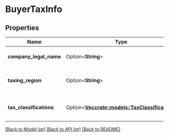 # BuyerTaxInfo

## Properties

Name | Type | Description | Notes
------------ | ------------- | ------------- | -------------
**company_legal_name** | Option<**String**> | The legal name of the company. | [optional]
**taxing_region** | Option<**String**> | The country or region imposing the tax. | [optional]
**tax_classifications** | Option<[**Vec<crate::models::TaxClassification>**](TaxClassification.md)> | A list of tax classifications that apply to the order. | [optional]

[[Back to Model list]](../README.md#documentation-for-models) [[Back to API list]](../README.md#documentation-for-api-endpoints) [[Back to README]](../README.md)


